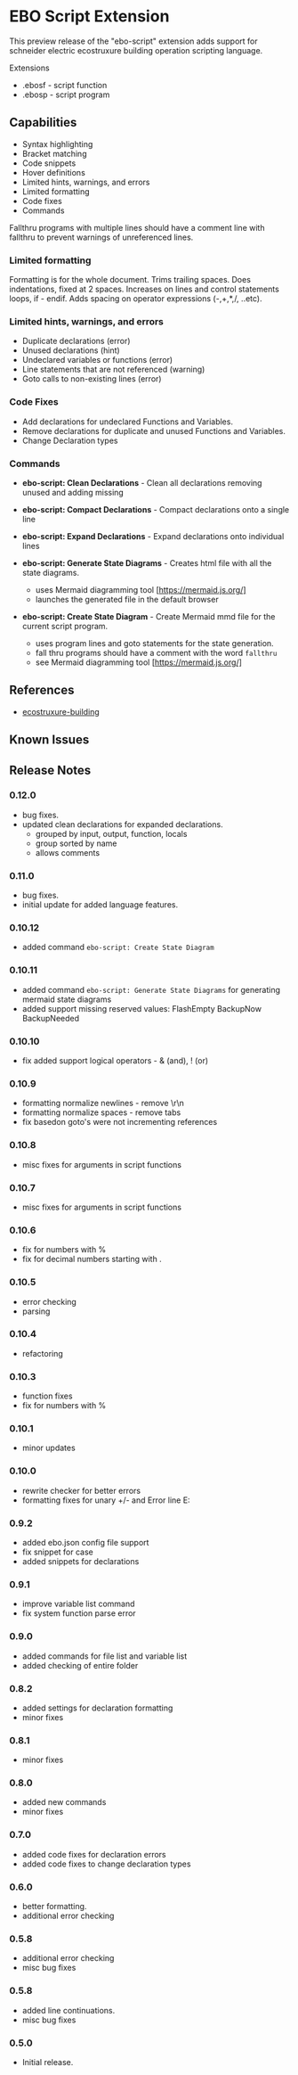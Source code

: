 # EBO Script Extension

This preview release of the "ebo-script" extension adds support for schneider electric ecostruxure building operation scripting language.

Extensions
+ .ebosf - script function
+ .ebosp - script program

## Capabilities
+ Syntax highlighting
+ Bracket matching
+ Code snippets
+ Hover definitions
+ Limited hints, warnings, and errors
+ Limited formatting
+ Code fixes
+ Commands

Fallthru programs with multiple lines should have a comment line with fallthru to prevent warnings of unreferenced lines.

### Limited formatting

Formatting is for the whole document. Trims trailing spaces. Does indentations, fixed at 2 spaces. Increases on lines and control statements loops, if - endif. Adds spacing on operator expressions (-,+,*,/, ..etc). 

### Limited hints, warnings, and errors

 + Duplicate declarations (error)
 + Unused declarations (hint)
 + Undeclared variables or functions (error)
 + Line statements that are not referenced (warning)
 + Goto calls to non-existing lines (error)

### Code Fixes

 + Add declarations for undeclared Functions and Variables.
 + Remove declarations for duplicate and unused Functions and Variables.
 + Change Declaration types  

### Commands

- __ebo-script: Clean Declarations__ - Clean all declarations removing unused and adding missing 

- __ebo-script: Compact Declarations__ - Compact declarations onto a single line

- __ebo-script: Expand Declarations__ - Expand declarations onto individual lines

- __ebo-script: Generate State Diagrams__ - Creates html file with all the state diagrams. 
    - uses Mermaid diagramming tool [https://mermaid.js.org/]
    - launches the generated file in the default browser

- __ebo-script: Create State Diagram__ - Create Mermaid mmd file for the current script program. 
    - uses program lines and goto statements for the state
    generation.
    - fall thru programs should have a comment with the word `fallthru`    
    - see Mermaid diagramming tool [https://mermaid.js.org/]

## References

 + [ecostruxure-building](https://ecostruxure-building-help.se.com/bms/home/index.castle?locale=en-US&productversion=3.1)

## Known Issues


## Release Notes

### 0.12.0

- bug fixes.
- updated clean declarations for expanded declarations.
    - grouped by input, output, function, locals 
    - group sorted by name
    - allows comments

### 0.11.0

- bug fixes.
- initial update for added language features.

### 0.10.12

- added command `ebo-script: Create State Diagram`

### 0.10.11

- added command `ebo-script: Generate State Diagrams` for generating mermaid state diagrams
- added support missing reserved values: FlashEmpty BackupNow BackupNeeded

### 0.10.10

- fix added support logical operators - & (and), ! (or)

### 0.10.9

- formatting normalize newlines - remove \r\n
- formatting normalize spaces - remove tabs
- fix basedon goto's were not incrementing references

### 0.10.8

- misc fixes for arguments in script functions 

### 0.10.7

- misc fixes for arguments in script functions 

### 0.10.6

- fix for numbers with % 
- fix for decimal numbers starting with . 

### 0.10.5

- error checking 
- parsing 

### 0.10.4

- refactoring 

### 0.10.3

- function fixes 
- fix for numbers with % 

### 0.10.1

- minor updates  

### 0.10.0

- rewrite checker for better errors  
- formatting fixes for unary +/- and Error line E: 

### 0.9.2

- added ebo.json config file support  
- fix snippet for case
- added snippets for declarations

### 0.9.1

- improve variable list command  
- fix system function parse error

### 0.9.0

- added commands for file list and variable list 
- added checking of entire folder

### 0.8.2

- added settings for declaration formatting 
- minor fixes 

### 0.8.1

- minor fixes 

### 0.8.0

- added new commands
- minor fixes

### 0.7.0

- added code fixes for declaration errors
- added code fixes to change declaration types

### 0.6.0

- better formatting.
- additional error checking

### 0.5.8

- additional error checking
- misc bug fixes

### 0.5.8

- added line continuations.
- misc bug fixes

### 0.5.0

- Initial release.

